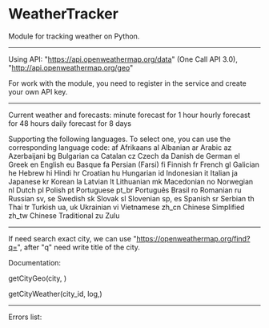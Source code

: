 # WeatherTracker
Module for tracking weather on Python.

-------------------------------------------------------------------------------------------------------------------

Using API: "https://api.openweathermap.org/data" (One Call API 3.0), "http://api.openweathermap.org/geo"

For work with the module, you need to register in the service and create your own API key.

-------------------------------------------------------------------------------------------------------------------

Current weather and forecasts:
  minute forecast for 1 hour
  hourly forecast for 48 hours
  daily forecast for 8 days

Supporting the following languages. To select one, you can use the corresponding language code:
  af Afrikaans
  al Albanian
  ar Arabic
  az Azerbaijani
  bg Bulgarian
  ca Catalan
  cz Czech
  da Danish
  de German
  el Greek
  en English
  eu Basque
  fa Persian (Farsi)
  fi Finnish
  fr French
  gl Galician
  he Hebrew
  hi Hindi
  hr Croatian
  hu Hungarian
  id Indonesian
  it Italian
  ja Japanese
  kr Korean
  la Latvian
  lt Lithuanian
  mk Macedonian
  no Norwegian
  nl Dutch
  pl Polish
  pt Portuguese
  pt_br Português Brasil
  ro Romanian
  ru Russian
  sv, se Swedish
  sk Slovak
  sl Slovenian
  sp, es Spanish
  sr Serbian
  th Thai
  tr Turkish
  ua, uk Ukrainian
  vi Vietnamese
  zh_cn Chinese Simplified
  zh_tw Chinese Traditional
  zu Zulu

-------------------------------------------------------------------------------------------------------------------

If need search exact city, we can use "https://openweathermap.org/find?q=", after "q" need write title of the city.

Documentation:

getCityGeo(city, )

getCityWeather(city_id, log,)

-------------------------------------------------------------------------------------------------------------------

Errors list:
